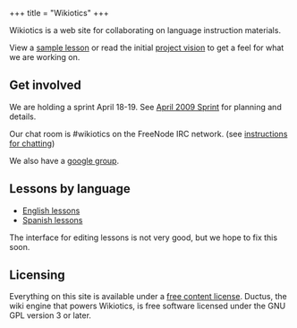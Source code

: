 +++
title = "Wikiotics"
+++

Wikiotics is a web site for collaborating on language instruction
materials.

View a [sample lesson](/en/English_Lesson_-_Introduction) or read the
initial [project vision](/en/project_vision) to get a feel for what we
are working on.

## Get involved

We are holding a sprint April 18-19. See [April 2009
Sprint](/en/April_2009_Sprint) for planning and details.

Our chat room is \#wikiotics on the FreeNode IRC network. (see
[instructions for chatting](/en/instructions_for_chatting))

We also have a [google group](http://groups.google.com/group/wikiotics).

## Lessons by language

  - [English lessons](/en/English_lessons)
  - [Spanish lessons](/en/Spanish_lessons)

The interface for editing lessons is not very good, but we hope to fix
this soon.

## Licensing

Everything on this site is available under a [free content
license](http://en.wikipedia.org/wiki/Free_content#Free_content_licenses).
Ductus, the wiki engine that powers Wikiotics, is free software licensed
under the GNU GPL version 3 or later.

